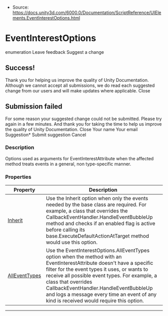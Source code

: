 * Source: https://docs.unity3d.com/6000.0/Documentation/ScriptReference/UIElements.EventInterestOptions.html

# EventInterestOptions
enumeration
Leave feedback
Suggest a change
## Success!
Thank you for helping us improve the quality of Unity Documentation. Although we cannot accept all submissions, we do read each suggested change from our users and will make updates where applicable.
Close
## Submission failed
For some reason your suggested change could not be submitted. Please <a>try again</a> in a few minutes. And thank you for taking the time to help us improve the quality of Unity Documentation.
Close
Your name Your email Suggestion* Submit suggestion
Cancel
### Description
Options used as arguments for EventInterestAttribute when the affected method treats events in a general, non type-specific manner. 
### Properties
Property | Description  
---|---  
[Inherit](https://docs.unity3d.com/6000.0/Documentation/ScriptReference/UIElements.EventInterestOptions.Inherit.html) |  Use the Inherit option when only the events needed by the base class are required. For example, a class that overrides the CallbackEventHandler.HandleEventBubbleUp method and checks if an enabled flag is active before calling its base.ExecuteDefaultActionAtTarget method would use this option.   
[AllEventTypes](https://docs.unity3d.com/6000.0/Documentation/ScriptReference/UIElements.EventInterestOptions.AllEventTypes.html) |  Use the EventInterestOptions.AllEventTypes option when the method with an EventInterestAttribute doesn't have a specific filter for the event types it uses, or wants to receive all possible event types. For example, a class that overrides CallbackEventHandler.HandleEventBubbleUp and logs a message every time an event of any kind is received would require this option.   
* * *
